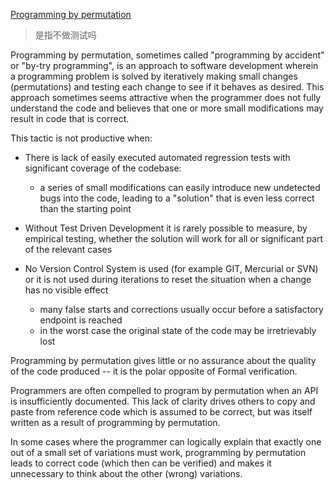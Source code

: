 [Programming by permutation ](https://en.wikipedia.org/wiki/Programming_by_permutation)

> 是指不做测试吗

Programming by permutation, sometimes called "programming by accident" or "by-try programming", is an approach to software development wherein a programming problem is solved by iteratively making small changes (permutations) and testing each change to see if it behaves as desired. This approach sometimes seems attractive when the programmer does not fully understand the code and believes that one or more small modifications may result in code that is correct.

This tactic is not productive when:

* There is lack of easily executed automated regression tests with significant coverage of the codebase:

    * a series of small modifications can easily introduce new undetected bugs into the code, leading to a "solution" that is even less correct than the starting point

* Without Test Driven Development it is rarely possible to measure, by empirical testing, whether the solution will work for all or significant part of the relevant cases
* No Version Control System is used (for example GIT, Mercurial or SVN) or it is not used during iterations to reset the situation when a change has no visible effect

    * many false starts and corrections usually occur before a satisfactory endpoint is reached
    * in the worst case the original state of the code may be irretrievably lost

Programming by permutation gives little or no assurance about the quality of the code produced -- it is the polar opposite of Formal verification.

Programmers are often compelled to program by permutation when an API is insufficiently documented. This lack of clarity drives others to copy and paste from reference code which is assumed to be correct, but was itself written as a result of programming by permutation.

In some cases where the programmer can logically explain that exactly one out of a small set of variations must work, programming by permutation leads to correct code (which then can be verified) and makes it unnecessary to think about the other (wrong) variations.